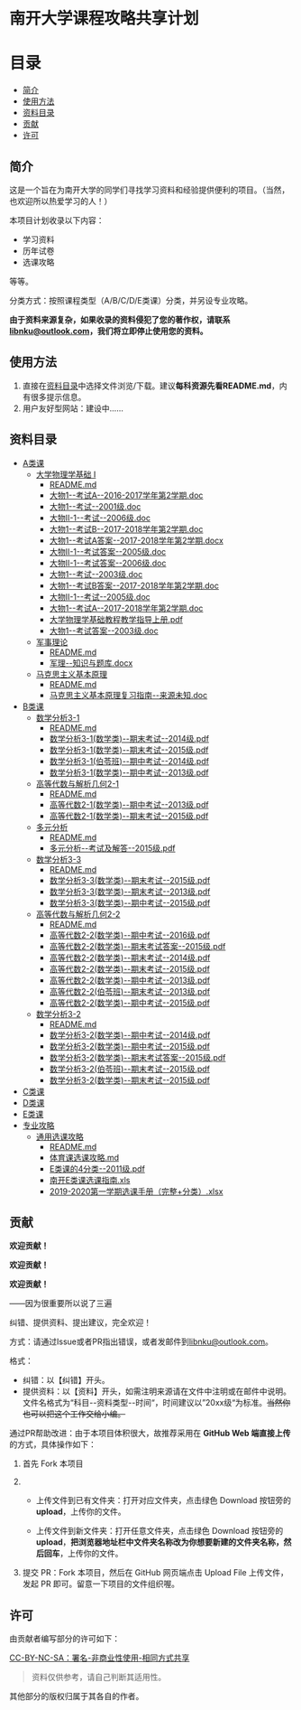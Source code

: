 # 南开大学课程攻略共享计划

目录
=================

* [简介](#简介)
* [使用方法](#使用方法)
* [资料目录](#资料目录)
* [贡献](#贡献)
* [许可](#许可)



## 简介

这是一个旨在为南开大学的同学们寻找学习资料和经验提供便利的项目。（当然，也欢迎所以热爱学习的人！）

本项目计划收录以下内容：

- 学习资料
- 历年试卷
- 选课攻略

等等。

分类方式：按照课程类型（A/B/C/D/E类课）分类，并另设专业攻略。

**由于资料来源复杂，如果收录的资料侵犯了您的著作权，请联系[libnku@outlook.com](libnku@outlook.com)，我们将立即停止使用您的资料。**


## 使用方法

1. 直接在[资料目录](#资料目录)中选择文件浏览/下载。建议**每科资源先看README.md**，内有很多提示信息。
2. 用户友好型网站：建设中……

## 资料目录

- [A类课](/A类课)  
    - [大学物理学基础 I](/A类课/大学物理学基础-I)  
        - [README.md](/A类课/大学物理学基础-I/README.md)  
        - [大物1--考试A--2016-2017学年第2学期.doc](/A类课/大学物理学基础-I/大物1--考试A--2016-2017学年第2学期.doc)  
        - [大物1--考试--2001级.doc](/A类课/大学物理学基础-I/大物1--考试--2001级.doc)  
        - [大物II-1--考试--2006级.doc](/A类课/大学物理学基础-I/大物II-1--考试--2006级.doc)  
        - [大物1--考试B--2017-2018学年第2学期.doc](/A类课/大学物理学基础-I/大物1--考试B--2017-2018学年第2学期.doc)  
        - [大物1--考试A答案--2017-2018学年第2学期.docx](/A类课/大学物理学基础-I/大物1--考试A答案--2017-2018学年第2学期.docx)  
        - [大物II-1--考试答案--2005级.doc](/A类课/大学物理学基础-I/大物II-1--考试答案--2005级.doc)  
        - [大物II-1--考试答案--2006级.doc](/A类课/大学物理学基础-I/大物II-1--考试答案--2006级.doc)  
        - [大物1--考试--2003级.doc](/A类课/大学物理学基础-I/大物1--考试--2003级.doc)  
        - [大物1--考试B答案--2017-2018学年第2学期.doc](/A类课/大学物理学基础-I/大物1--考试B答案--2017-2018学年第2学期.doc)  
        - [大物II-1--考试--2005级.doc](/A类课/大学物理学基础-I/大物II-1--考试--2005级.doc)  
        - [大物1--考试A--2017-2018学年第2学期.doc](/A类课/大学物理学基础-I/大物1--考试A--2017-2018学年第2学期.doc)  
        - [大学物理学基础教程教学指导上册.pdf](/A类课/大学物理学基础-I/大学物理学基础教程教学指导上册.pdf)  
        - [大物1--考试答案--2003级.doc](/A类课/大学物理学基础-I/大物1--考试答案--2003级.doc)  
    - [军事理论](/A类课/军事理论)  
        - [README.md](/A类课/军事理论/README.md)  
        - [军理--知识与题库.docx](/A类课/军事理论/军理--知识与题库.docx)  
    - [马克思主义基本原理](/A类课/马克思主义基本原理)  
        - [README.md](/A类课/马克思主义基本原理/README.md)  
        - [马克思主义基本原理复习指南--来源未知.doc](/A类课/马克思主义基本原理/马克思主义基本原理复习指南--来源未知.doc)  
- [B类课](/B类课)  
    - [数学分析3-1](/B类课/数学分析3-1)  
        - [README.md](/B类课/数学分析3-1/README.md)  
        - [数学分析3-1(数学类)--期末考试--2014级.pdf](/B类课/数学分析3-1/数学分析3-1(数学类)--期末考试--2014级.pdf)  
        - [数学分析3-1(数学类)--期末考试--2015级.pdf](/B类课/数学分析3-1/数学分析3-1(数学类)--期末考试--2015级.pdf)  
        - [数学分析3-1(伯苓班)--期中考试--2014级.pdf](/B类课/数学分析3-1/数学分析3-1(伯苓班)--期中考试--2014级.pdf)  
        - [数学分析3-1(数学类)--期中考试--2013级.pdf](/B类课/数学分析3-1/数学分析3-1(数学类)--期中考试--2013级.pdf)  
    - [高等代数与解析几何2-1](/B类课/高等代数与解析几何2-1)  
        - [README.md](/B类课/高等代数与解析几何2-1/README.md)  
        - [高等代数2-1(数学类)--期中考试--2013级.pdf](/B类课/高等代数与解析几何2-1/高等代数2-1(数学类)--期中考试--2013级.pdf)  
        - [高等代数2-1(数学类)--期末考试--2015级.pdf](/B类课/高等代数与解析几何2-1/高等代数2-1(数学类)--期末考试--2015级.pdf)  
    - [多元分析](/B类课/多元分析)  
        - [README.md](/B类课/多元分析/README.md)  
        - [多元分析--考试及解答--2015级.pdf](/B类课/多元分析/多元分析--考试及解答--2015级.pdf)  
    - [数学分析3-3](/B类课/数学分析3-3)  
        - [README.md](/B类课/数学分析3-3/README.md)  
        - [数学分析3-3(数学类)--期末考试--2015级.pdf](/B类课/数学分析3-3/数学分析3-3(数学类)--期末考试--2015级.pdf)  
        - [数学分析3-3(数学类)--期末考试--2013级.pdf](/B类课/数学分析3-3/数学分析3-3(数学类)--期末考试--2013级.pdf)  
        - [数学分析3-3(数学类)--期中考试--2015级.pdf](/B类课/数学分析3-3/数学分析3-3(数学类)--期中考试--2015级.pdf)  
    - [高等代数与解析几何2-2](/B类课/高等代数与解析几何2-2)  
        - [README.md](/B类课/高等代数与解析几何2-2/README.md)  
        - [高等代数2-2(数学类)--期中考试--2016级.pdf](/B类课/高等代数与解析几何2-2/高等代数2-2(数学类)--期中考试--2016级.pdf)  
        - [高等代数2-2(数学类)--期末考试答案--2015级.pdf](/B类课/高等代数与解析几何2-2/高等代数2-2(数学类)--期末考试答案--2015级.pdf)  
        - [高等代数2-2(数学类)--期末考试--2014级.pdf](/B类课/高等代数与解析几何2-2/高等代数2-2(数学类)--期末考试--2014级.pdf)  
        - [高等代数2-2(数学类)--期末考试--2015级.pdf](/B类课/高等代数与解析几何2-2/高等代数2-2(数学类)--期末考试--2015级.pdf)  
        - [高等代数2-2(数学类)--期中考试--2013级.pdf](/B类课/高等代数与解析几何2-2/高等代数2-2(数学类)--期中考试--2013级.pdf)  
        - [高等代数2-2(伯苓班)--期末考试--2013级.pdf](/B类课/高等代数与解析几何2-2/高等代数2-2(伯苓班)--期末考试--2013级.pdf)  
        - [高等代数2-2(数学类)--期中考试--2015级.pdf](/B类课/高等代数与解析几何2-2/高等代数2-2(数学类)--期中考试--2015级.pdf)  
    - [数学分析3-2](/B类课/数学分析3-2)  
        - [README.md](/B类课/数学分析3-2/README.md)  
        - [数学分析3-2(数学类)--期中考试--2014级.pdf](/B类课/数学分析3-2/数学分析3-2(数学类)--期中考试--2014级.pdf)  
        - [数学分析3-2(数学类)--期中考试--2015级.pdf](/B类课/数学分析3-2/数学分析3-2(数学类)--期中考试--2015级.pdf)  
        - [数学分析3-2(数学类)--期末考试答案--2015级.pdf](/B类课/数学分析3-2/数学分析3-2(数学类)--期末考试答案--2015级.pdf)  
        - [数学分析3-2(伯苓班)--期末考试--2015级.pdf](/B类课/数学分析3-2/数学分析3-2(伯苓班)--期末考试--2015级.pdf)  
        - [数学分析3-2(数学类)--期末考试--2015级.pdf](/B类课/数学分析3-2/数学分析3-2(数学类)--期末考试--2015级.pdf)  
- [C类课](/C类课)  
- [D类课](/D类课)  
- [E类课](/E类课)  
- [专业攻略](/专业攻略)  
    - [通用选课攻略](/专业攻略/通用选课攻略)  
        - [README.md](/专业攻略/通用选课攻略/README.md)  
        - [体育课选课攻略.md](/专业攻略/通用选课攻略/体育课选课攻略.md)  
        - [E类课的4分类--2011级.pdf](/专业攻略/通用选课攻略/E类课的4分类--2011级.pdf)  
        - [南开E类课选课指南.xls](/专业攻略/通用选课攻略/南开E类课选课指南.xls)  
        - [2019-2020第一学期选课手册（完整+分类）.xlsx](/专业攻略/通用选课攻略/2019-2020第一学期选课手册（完整+分类）.xlsx)  


## 贡献

**欢迎贡献！**

**欢迎贡献！**

**欢迎贡献！**

——因为很重要所以说了三遍

纠错、提供资料、提出建议，完全欢迎！

方式：请通过Issue或者PR指出错误，或者发邮件到[libnku@outlook.com](libnku@outlook.com)。

格式：
- 纠错：以【纠错】开头。
- 提供资料：以【资料】开头，如需注明来源请在文件中注明或在邮件中说明。文件名格式为“科目--资料类型--时间“，时间建议以”20xx级“为标准。~~当然你也可以把这个工作交给小编。~~

通过PR帮助改进：由于本项目体积很大，故推荐采用在 **GitHub Web 端直接上传** 的方式，具体操作如下：

1. 首先 Fork 本项目

2. - 上传文件到已有文件夹：打开对应文件夹，点击绿色 Download 按钮旁的 **upload**，上传你的文件。

   - 上传文件到新文件夹：打开任意文件夹，点击绿色 Download 按钮旁的 **upload**，**把浏览器地址栏中文件夹名称改为你想要新建的文件夹名称，然后回车**，上传你的文件。

3.  提交 PR：Fork 本项目，然后在 GitHub 网页端点击 Upload File 上传文件，发起 PR 即可。留意一下项目的文件组织喔。


## 许可

由贡献者编写部分的许可如下：

[CC-BY-NC-SA：署名-非商业性使用-相同方式共享](https://creativecommons.org/licenses/by-nc-sa/4.0/deed.zh)

> 资料仅供参考，请自己判断其适用性。

其他部分的版权归属于其各自的作者。

